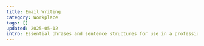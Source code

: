 ```yaml
---
title: Email Writing
category: Workplace
tags: []
updated: 2025-05-12
intro: Essential phrases and sentence structures for use in a professional work environment.
---
```


